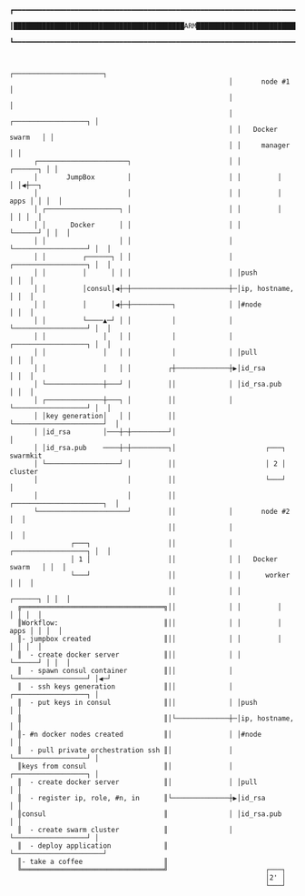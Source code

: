                                                                                                  
                                                                                                 
                                                                                                 
                                                                                                 
        ┏━━━━━━━━━━━━━━━━━━━━━━━━━━━━━━━━━━━━━━━━━━━━━━━━━━━━━━━━━━━━━━━━━━━━━━━━━━━━━━━━━━━━━━━┓
        ┃██████████████████████████████████████████ARM██████████████████████████████████████████┃
        ┗━━━━━━━━━━━━━━━━━━━━━━━━━━━━━━━━━━━━━━━━━━━━━━━━━━━━━━━━━━━━━━━━━━━━━━━━━━━━━━━━━━━━━━━┛
                                                                                                 
                                                                                                 
                                                          ┌──────────────────────┐               
                                                          │       node #1        │               
                                                          │                      │               
                                                          │ ┌──────────────────┐ │               
                                                          │ │   Docker swarm   │ │               
                                                          │ │     manager      │ │               
          ┌──────────────────────┐                        │ │         ┌──────┐ │ │               
          │       JumpBox        │                        │ │         │      │ │◀┼──┐            
          │                      │                        │ │         │ apps │ │ │  │            
          │ ┌──────────────────┐ │                        │ │         │      │ │ │  │            
          │ │      Docker      │ │                        │ │         └──────┘ │ │  │            
          │ │                  │ │                        │ └──────────────────┘ │  │            
          │ │         ┌──────┐ │ │                        │ ┌──────────────────┐ │  │            
          │ │         │      │ │ │                        │ │push              │ │  │            
          │ │         │consul│◀┼─┼────────────────────────┼─│ip, hostname,     │ │  │            
          │ │         │      │◀┼─┼──────────┐             │ │#node             │ │  │            
          │ │         └────▲─┘ │ │          │             │ └──────────────────┘ │  │            
          │ │              │   │ │          │             │ ┌──────────────────┐ │  │            
          │ │              │   │ │          │             │ │pull              │ │  │            
          │ │              │   │ │         ┌┼─────────────┼▶│id_rsa            │ │  │            
          │ └──────────────┼───┘ │         ││             │ │id_rsa.pub        │ │  │            
          │ ┌──────────────┼───┐ │         ││             │ └──────────────────┘ │  │            
          │ │key generation│   │ │         ││             └──────────────────────┘  │            
          │ │id_rsa        │───┼─┼─────────┘│                                       │            
          │ │id_rsa.pub    ────┼─┼─────────┐│                      ┌───┐        swarmkit         
          │ └──────────────────┘ │         ││                      │ 2 │         cluster         
          │                      │         ││                      └───┘            │            
          │                      │         ││             ┌──────────────────────┐  │            
          └──────────────────────┘         ││             │       node #2        │  │            
                                           ││             │                      │  │            
                   ┌───┐                   ││             │ ┌──────────────────┐ │  │            
                   │ 1 │                   ││             │ │   Docker swarm   │ │  │            
                   └───┘                   ││             │ │      worker      │ │  │            
                                           ││             │ │         ┌──────┐ │ │  │            
      ╔═══════════════════════════════════╗││             │ │         │      │ │ │  │            
      ║Workflow:                          ║││             │ │         │ apps │ │ │  │            
      ║- jumpbox created                  ║││             │ │         │      │ │ │  │            
      ║  - create docker server           ║││             │ │         └──────┘ │ │  │            
      ║  - spawn consul container         ║││             │ └──────────────────┘ │◀─┘            
      ║  - ssh keys generation            ║││             │ ┌──────────────────┐ │               
      ║  - put keys in consul             ║││             │ │push              │ │               
      ║                                   ║│└─────────────┼─│ip, hostname,     │ │               
      ║- #n docker nodes created          ║│              │ │#node             │ │               
      ║  - pull private orchestration ssh ║│              │ └──────────────────┘ │               
      ║keys from consul                   ║│              │ ┌──────────────────┐ │               
      ║  - create docker server           ║│              │ │pull              │ │               
      ║  - register ip, role, #n, in      ║└──────────────┼▶│id_rsa            │ │               
      ║consul                             ║               │ │id_rsa.pub        │ │               
      ║  - create swarm cluster           ║               │ └──────────────────┘ │               
      ║  - deploy application             ║               └──────────────────────┘               
      ║- take a coffee                    ║                                                      
      ╚═══════════════════════════════════╝                        ┌───┐                         
                                                                   │2' │                         
                                                                   └───┘                         